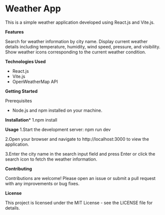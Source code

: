 # Weather App

This is a simple weather application developed using React.js and Vite.js.

**Features**

Search for weather information by city name.
Display current weather details including temperature, humidity, wind speed, pressure, and visibility.
Show weather icons corresponding to the current weather condition.

**Technologies Used**

* React.js
* Vite.js
* OpenWeatherMap API

**Getting Started**

Prerequisites
* Node.js and npm installed on your machine.

**Installation***
1.npm install

**Usage**
1.Start the development server:
npm run dev

2.Open your browser and navigate to http://localhost:3000 to view the application.

3.Enter the city name in the search input field and press Enter or click the search icon to fetch the weather information.

**Contributing**

Contributions are welcome! Please open an issue or submit a pull request with any improvements or bug fixes.

**License**

This project is licensed under the MIT License - see the LICENSE file for details.

